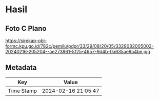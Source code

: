 # Hasil

## Foto C Plano

https://sirekap-obj-formc.kpu.go.id/782c/pemilu/pdpr/33/29/08/20/05/3329082005002-20240216-205204--ae273861-5f25-4657-9d4b-0a635ae9a4be.jpg


## Metadata

| Key        | Value               |
| ---------- | ------------------- |
| Time Stamp | 2024-02-16 21:05:47 |



